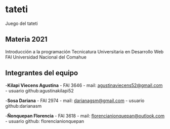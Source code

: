 # tateti
Juego del tateti 

## Materia 2021

Introducción a la programación
Tecnicatura Universitaria en Desarrollo Web
FAI
Universidad Nacional del Comahue

## Integrantes del equipo

-**Kilapi Viecens Agustina** - FAI 3646 - mail: agustinaviecens52@gmail.com - usuario github:agustinakilapi52

-**Sosa Dariana** - FAI 2974 - mail: darianagsm@gmail.com - usuario github:darianasm

-**Ñonquepan Florencia** - FAI 3618 - mail: florencianionquepan@outlook.com - usuario github: florencianionquepan
